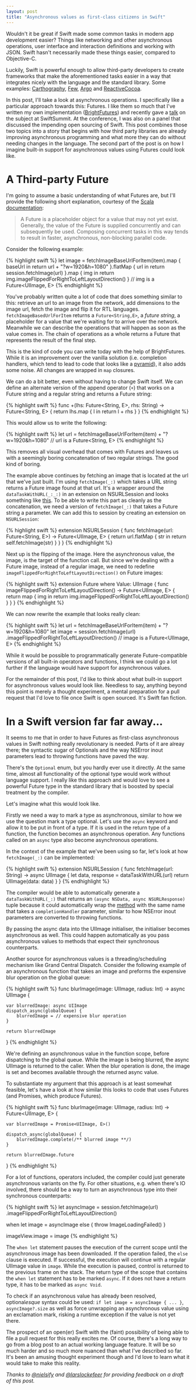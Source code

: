 ```yaml
---
layout: post
title: "Asynchronous values as first-class citizens in Swift"
---
```


Wouldn't it be great if Swift made some common tasks in modern app development easier? Things like networking and other asynchronous operations, user interface and interaction definitions and working with JSON. Swift hasn't necessarily made these things easier, compared to Objective-C.

Luckily, Swift is powerful enough to allow third-party developers to create frameworks that make the aforementioned tasks easier in a way that integrates nicely with the language and the standard library. Some examples: [Carthography](https://github.com/robb/Cartography), [Few](https://github.com/joshaber/Few.swift), [Argo](https://github.com/thoughtbot/Argo) and [ReactiveCocoa](https://github.com/ReactiveCocoa/ReactiveCocoa).

In this post, I'll take a look at asynchronous operations. I specifically like a particular approach towards this: Futures. I like them so much that I've written my own implementation ([BrightFutures](https://github.com/BrightFutures)) and recently gave a [talk](/2015/11/08/swiftsummit-execution-context/) on the subject at SwiftSummit. At the conference, I was also on a panel that discussed the impending open sourcing of Swift. This post combines those two topics into a story that begins with how third party libraries are already improving asynchronous programming and what more they can do without needing changes in the language. The second part of the post is on how I imagine built-in support for asynchronous values using Futures could look like.

# A Third-party Future

I'm going to assume a basic understanding of what Futures are, but I'll provide the following short explanation, courtesy of the [Scala documentation](http://docs.scala-lang.org/overviews/core/futures.html):

> A Future is a placeholder object for a value that may not yet exist. Generally, the value of the Future is supplied concurrently and can subsequently be used. Composing concurrent tasks in this way tends to result in faster, asynchronous, non-blocking parallel code.

Consider the following example:

{% highlight swift %}
let image = fetchImageBaseUrlForItem(item).map  { baseUrl in
    return url + "?w=1920&h=1080"
}.flatMap { url in
    return session.fetchImage(url)
}.map { img in
    return img.imageFlippedForRightToLeftLayoutDirection()
}
// img is a Future<UIImage, E>
{% endhighlight %}

You've probably written quite a lot of code that does something similar to this: retrieve an url to an image from the network, add dimensions to the image url, fetch the image and flip it for RTL languages. `fetchImageBasedUrlForItem` returns a `Future<String,E>`, a *future string*, a placeholder for a value that we're waiting for to arrive over the network. Meanwhile we can describe the operations that will happen as soon as the value comes in. The chain of operations as a whole returns a Future that represents the result of the final step.

This is the kind of code you can write today with the help of BrightFutures. While it is an improvement over the vanilla solution (i.e. completion handlers, which tend to lead to code that looks like a [pyramid](https://github.com/Thomvis/SFSwiftSummit2015/blob/9f38ae6fa65b31540f2b1ebd110965c51bb38690/SwiftSummit/DataSource.swift#L39-L59)), it also adds some noise. All changes are wrapped in `map` closures. 

We can do a bit better, even without having to change Swift itself. We can define an alternate version of the append operator (`+`) that works on a Future string and a regular string and returns a Future string:

{% highlight swift %}
func +<E>(lhs: Future<String, E>, rhs: String) -> Future<String, E> {
    return lhs.map { l in
        return l + rhs
    }
}
{% endhighlight %}

This would allow us to write the following:

{% highlight swift %}
let url = fetchImageBaseUrlForItem(item) + "?w=1920&h=1080"
// url is a Future<String, E>
{% endhighlight %}

This removes all visual overhead that comes with Futures and leaves us with a seemingly boring concatenation of two regular strings. The good kind of boring.

The example above continues by fetching an image that is located at the url that we've just built. I'm using `fetchImage(_:)` which takes a URL string returns a Future image found at that url. It's a wrapper around the `dataTaskWithURL(_:_:)` in an extension on NSURLSession and looks something like [this](https://gist.github.com/Thomvis/dc9cae1ff295dc7176b6). To be able to write this part as cleanly as the concatenation, we need a version of `fetchImage(_:)` that takes a Future string a parameter. We can add this to session by creating an extension on `NSURLSession`:

{% highlight swift %}
extension NSURLSession {
    func fetchImage<E>(url: Future<String, E>) -> Future<UIImage, E> {
        return url.flatMap { str in
            return self.fetchImage(str)
        }
    }
}
{% endhighlight %}

Next up is the flipping of the image. Here the asynchronous value, the image, is the target of the function call. But since we're dealing with a Future image, instead of a regular image, we need to redefine `imageFlippedForRightToLeftLayoutDirection()` on Future images:

{% highlight swift %}
extension Future where Value: UIImage {
    func imageFlippedForRightToLeftLayoutDirection() -> Future<UIImage, E> {
        return map { img in
            return img.imageFlippedForRightToLeftLayoutDirection()
        }
    }
}
{% endhighlight %}

We can now rewrite the example that looks really clean:

{% highlight swift %}
let url = fetchImageBaseUrlForItem(item) + "?w=1920&h=1080"
let image = session.fetchImage(url)
                   .imageFlippedForRightToLeftLayoutDirection()
// image is a Future<UIImage, E>
{% endhighlight %}

While it would be possible to programmatically generate Future-compatible versions of all built-in operators and functions, I think we could go a lot further if the language would have support for asynchronous values.

For the remainder of this post, I'd like to think about what built-in support for asynchronous values would look like. Needless to say, anything beyond this point is merely a thought experiment, a mental preparation for a pull request that I'd love to file once Swift is open sourced. It's Swift fan fiction.

# In a Swift version far far away...

It seems to me that in order to have Futures as first-class asynchronous values in Swift nothing really revolutionary is needed. Parts of it are alreay there; the syntactic sugar of Optionals and the way NSError inout parameters lead to throwing functions have paved the way. 

There's the `Optional` enum, but you hardly ever use it directly. At the same time, almost all functionality of the optional type would work without language support. I really like this approach and would love to see a powerful Future type in the standard library that is boosted by special treatment by the compiler.

Let's imagine what this would look like.

Firstly we need a way to mark a type as asynchronous, similar to how we use the question mark a type optional. Let's use the `async` keyword and allow it to be put in front of a type. If it is used in the return type of a function, the function becomes an asynchronous operation. Any functions called on an `async` type also become asynchronous operations.

In the context of the example that we've been using so far, let's look at how `fetchImage(_:)` can be implemented:

{% highlight swift %}
extension NSURLSession {
    func fetchImage(url: String) -> async UIImage {
        let data, response = dataTaskWithURL(url)
        return UIImage(data: data)
    }
}
{% endhighlight %}

The compiler would be able to automatically generate a `dataTaskWithURL(_:)` that returns an `(async NSData, async NSURLResponse)` tuple because it could automatically wrap the [method](https://developer.apple.com/library/ios/documentation/Foundation/Reference/NSURLSession_class/#//apple_ref/occ/instm/NSURLSession/dataTaskWithURL:completionHandler:) with the same name that takes a `completionHandler` parameter, similar to how NSError inout parameters are converted to throwing functions.

By passing the async data into the UIImage initialiser, the initialiser becomes asynchronous as well. This could happen automatically as you pass asynchronous values to methods that expect their synchronous counterparts.

Another source for asynchronous values is a threading/scheduling mechanism like Grand Central Dispatch. Consider the following example of an asynchronous function that takes an image and preforms the expensive blur operation on the global queue:

{% highlight swift %}
func blurImage(image: UIImage, radius: Int) -> async UIImage {

    var blurredImage: async UIImage
    dispatch_async(globalQueue) {
        blurredImage = // expensive blur operation
    }

    return blurredImage
}
{% endhighlight %}

We're defining an asynchronous value in the function scope, before dispatching to the global queue. While the image is being blurred, the async UIImage is returned to the caller. When the blur operation is done, the image is set and becomes available through the returned async value.

To substantiate my argument that this approach is at least somewhat feasible, let's have a look at how similar this looks to code that uses Futures (and Promises, which produce Futures).

{% highlight swift %}
func blurImage(image: UIImage, radius: Int) -> Future<UIImage, E> {

    var blurredImage = Promise<UIImage, E>()

    dispatch_async(globalQueue) {
        blurredImage.complete(/** blurred image **/)
    }

    return blurredImage.future
}
{% endhighlight %}

For a lot of functions, operators included, the compiler could just generate asynchronous variants on the fly. For other situations, e.g. when there's IO involved, there should be a way to turn an asynchronous type into their synchronous counterparts:

{% highlight swift %}
let asyncImage = session.fetchImage(url)
                        .imageFlippedForRightToLeftLayoutDirection()

when let image = asyncImage else {
    throw ImageLoadingFailed()
}

imageView.image = image
{% endhighlight %}

The `when let` statement pauses the execution of the current scope until the asynchronous image has been downloaded. If the operation failed, the `else` clause is executed. If successful, the execution will continue with a regular UIImage value in `image`. While the execution is paused, control is returned to the previous frame on the stack. The return type of the scope that contains the `when let` statement has to be marked `async`. If it does not have a return type, it has to be marked as `async Void`.

To check if an asynchronous value has already been resolved, optional*esque* syntax could be used: `if let image = asyncImage { ... }`, `asyncImage?.size` as well as force unwrapping an asynchronous value using an exclamation mark, risking a runtime exception if the value is not yet there.

The prospect of an open(er) Swift with the (faint) possibility of being able to file a pull request for this really excites me. Of course, there's a long way to go from a blog post to an actual working language feature. It will be so much harder and so much more nuanced than what I've described so far. It's been an amusing thought experiment though and I'd love to learn what it would take to make this reality.

*Thanks to [@nielsify](https://twitter.com/nielsify) and [@larslockefeer](https://twitter.com/larslockefeer) for providing feedback on a draft of this post.*
